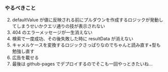 ### やるべきこと

2. defaultValue が値に反映される前にプルダウンを作成するロジックが発動してしまうせいかクエリ通りの技が表示されない
3. 404 のエラーメッセージが一生消えない
4. 検索で一度成功、その後失敗した時に resultData が消えない
5. キャメルケースを変換するロジックさっぱりなのでちゃんと読み直す+型も勉強し直す
6. 広告を載せる
7. 最後は github-pages でデプロイするのでそこも一回やっときたいね...
